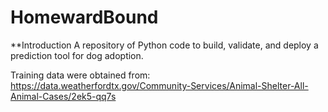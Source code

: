 HomewardBound
=============

**Introduction  A repository of Python code to build, validate, and deploy a prediction tool for dog adoption. 

Training data were obtained from: https://data.weatherfordtx.gov/Community-Services/Animal-Shelter-All-Animal-Cases/2ek5-qq7s

